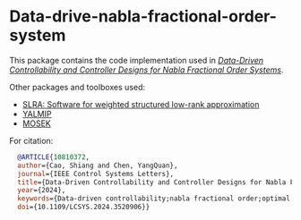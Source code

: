 # Data-drive-nabla-fractional-order-system

This package contains the code implementation used in [*Data-Driven Controllability and Controller Designs for Nabla Fractional Order Systems*](https://doi.org/10.1109/LCSYS.2024.3520906).

Other packages and toolboxes used:

- [SLRA: Software for weighted structured low-rank approximation](https://slra.github.io/software-slra.html)
- [YALMIP](https://yalmip.github.io/)
- [MOSEK](https://www.mosek.com/)

For citation:

```BibTex 
  @ARTICLE{10810372,
  author={Cao, Shiang and Chen, YangQuan},
  journal={IEEE Control Systems Letters}, 
  title={Data-Driven Controllability and Controller Designs for Nabla Fractional Order Systems}, 
  year={2024},
  keywords={Data-driven controllability;nabla fractional order;optimal control},
  doi={10.1109/LCSYS.2024.3520906}}
```

